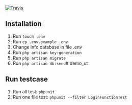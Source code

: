

[![Travis](https://travis-ci.org/AdolfTran/demo_ut.svg?branch=master)](https://travis-ci.org/AdolfTran/demo_ut.svg?branch=master)

## Installation
1. Run `touch .env`
2. Run `cp .env.example .env`
3. Change info database in file .env
4. Run `php artisan key:generation`
5. Run `php artisan migrate`
6. Run `php artisan db:seed`# demo_ut


## Run testcase
1. Run all test: `phpunit`
2. Run one file test: `phpunit --filter LoginFunctionTest`
